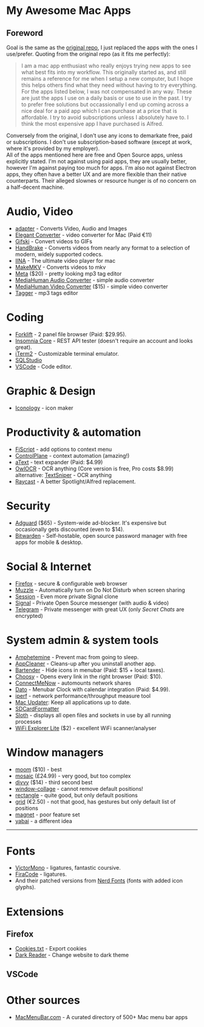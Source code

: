 # My Awesome Mac Apps

## Foreword
Goal is the same as the [original repo](https://github.com/shahrviral/Mac-Setup), I just replaced the apps with the ones I use/prefer.
Quoting from the original repo (as it fits me perfectly):
> I am a mac app enthusiast who really enjoys trying new apps to see what best fits into my workflow. This originally started as, and still remains a reference for me when I setup a new computer, but I hope this helps others find what they need without having to  try everything. For the apps listed below, I was not compensated in any way. These are just the apps I use on a daily basis or use to use in the past. I try to prefer free solutions but occassionally I end up coming across a nice deal for a paid app which I can purchase at a price that is affordable. I try to avoid subscriptions unless I absolutely have to. I think the most expensive app I have purchased is Alfred.

Conversely from the original, I don't use any icons to demarkate free, paid or subscriptions.
I don't use subscription-based software (except at work, where it's provided by my employer).<br>
All of the apps mentioned here are free and Open Source apps, unless explicitly stated.
I'm not against using paid apps, they are usually better, however I'm against paying too much for apps.
I'm also not against Electron apps, they often have a better UX and are more flexible than their native counterparts. Their alleged slownes or resource hunger is of no concern on a half-decent machine.


# Audio, Video
- [adapter](https://macroplant.com/adapter) - Converts Video, Audio and Images
- [Elegant Converter](https://onmyway133.com/elegantconverter/) - video converter for Mac  (Paid €11)
- [Gifski](https://sindresorhus.com/gifski) - Convert videos to GIFs
- [HandBrake](https://handbrake.fr/) - Converts videos from nearly any format to a selection of modern, widely supported codecs.
- [IINA](https://iina.io/) - The ultimate video player for mac
- [MakeMKV](http://www.makemkv.com/) - Converts videos to mkv
- [Meta](https://www.nightbirdsevolve.com/meta/) ($20) - pretty looking mp3 tag editor
- [MediaHuman Audio Converter](https://www.mediahuman.com/audio-converter/) - simple audio converter
- [MediaHuman Video Converter](https://www.mediahuman.com/video-converter/) ($15) - simple video converter
- [Tagger](http://bilalh.github.io/projects/tagger/) - mp3 tags editor


# Coding
- [Forklift](https://binarynights.com/) - 2 panel file browser (Paid: $29.95).
- [Insomnia Core](https://insomnia.rest/download/#mac) - REST API tester (doesn't require an account and looks great).
- [iTerm2](https://iterm2.com/) - Customizable terminal emulator.
- [SQLStudio](https://sqlitestudio.pl/)
- [VSCode](https://code.visualstudio.com/) - Code editor.


# Graphic & Design
- [Iconology](https://apps.apple.com/us/app/iconology/id1463452867) - icon maker


# Productivity & automation
- [FiScript](https://github.com/Mortennn/FiScript) - add options to context menu
- [ControlPlane](https://github.com/dustinrue/ControlPlane) - context automation (amazing!)
- [aText](https://www.trankynam.com/atext/) - text expander (Paid: $4.99)
- [OwlOCR](https://owlocr.com/) - OCR anything (Core version is free, Pro costs $8.99)
  alternative: [TextSniper](https://www.textsniper.app/) - OCR anything
- [Raycast](https://raycast.com/) - A better Spotlight/Alfred replacement.


# Security
- [Adguard](https://adguard.com/en/welcome.html) ($65) - System-wide ad-blocker. It's expensive but occasionally gets discounted (even to $14).
- [Bitwarden](https://bitwarden.com/) - Self-hostable, open source password manager with free apps for mobile & desktop.


# Social & Internet
- [Firefox](https://www.mozilla.org/en-US/firefox/) - secure & configurable web browser
- [Muzzle](https://muzzleapp.com/) - Automatically turn on Do Not Disturb when screen sharing
- [Session](https://getsession.org/) - Even more private Signal clone
- [Signal](https://www.signal.org/) - Private Open Source messenger (with audio & video)
- [Telegram](https://telegram.org/) - Private messenger with great UX (only *Secret Chats* are encrypted)


# System admin & system tools
- [Amphetemine](https://apps.apple.com/app/amphetamine/id937984704?mt=12) - Prevent mac from going to sleep.
- [AppCleaner](https://freemacsoft.net/appcleaner/) - Cleans-up after you uninstall another app.
- [Bartender](https://www.macbartender.com) - Hide icons in menubar (Paid: $15 + local taxes).
- [Choosy](https://www.choosyosx.com/) - Opens every link in the right browser (Paid: $10).
- [ConnectMeNow](https://www.tweaking4all.com/os-tips-and-tricks/macosx-tips-and-tricks/connectmenow-v3/#DownloadConnectMeNow) - automounts network shares
- [Dato](https://sindresorhus.com/dato) - Menubar Clock with calendar integration (Paid: $4.99).
- [iperf](https://iperf.fr/iperf-download.php) - network performance/throughput measure tool
- [Mac Updater](https://www.corecode.io/macupdater): Keep all applications up to date.
- [SDCardFormatter](https://www.sdcard.org/downloads/formatter/index.html)
- [Sloth](https://sveinbjorn.org/sloth) - displays all open files and sockets in use by all running processes
- [WiFi Explorer Lite](https://apps.apple.com/us/app/wifi-explorer-lite/id1408727408?mt=12) ($2) - excellent WiFi scanner/analyser



# Window managers
- [moom](https://manytricks.com/moom/) ($10) - best
- [mosaic](https://www.lightpillar.com/mosaic.html) (£24.99) - very good, but too complex
- [divvy](https://mizage.com/divvy/) ($14) - third second best
- [window-collage](https://www.minicreo.com/window-collage/) - cannot remove default positions!
- [rectangle](https://rectangleapp.com/) - quite good, but only default positions
- [grid](https://macgrid.app/) (€2.50) - not that good, has gestures but only default list of positions
- [magnet](https://magnet.crowdcafe.com/) - poor feature set
- [yabai](https://github.com/koekeishiya/yabai) - a different idea



---------------------------------------------------------------------------



# Fonts
- [VictorMono](https://rubjo.github.io/victor-mono/) - ligatures, fantastic coursive.
- [FiraCode](https://github.com/tonsky/FiraCode) - ligatures.
- And their patched versions from [Nerd Fonts](https://github.com/ryanoasis/nerd-fonts) (fonts with added icon glyphs).


# Extensions
## Firefox
- [Cookies.txt](https://addons.mozilla.org/en-US/firefox/addon/cookies-txt/) - Export cookies
- [Dark Reader](https://addons.mozilla.org/en-US/firefox/addon/darkreader/) - Change website to dark theme


## VSCode



# Other sources
- [MacMenuBar.com](https://macmenubar.com) - A curated directory of 500+ Mac menu bar apps
